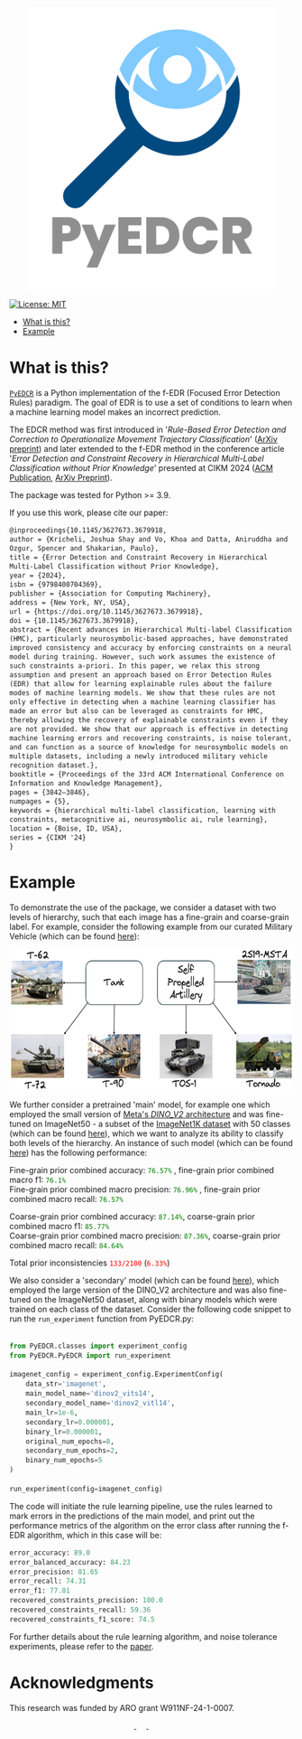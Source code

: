<p align="center">
    <img alt="Logo" src="images/logo-transparent-png.png" width="440" height="500"/>
</p>

<!-- [![pages-build-deployment](https://github.com/krichelj/PyDiffGame/actions/workflows/pages/pages-build-deployment/badge.svg)](https://github.com/krichelj/PyDiffGame/actions/workflows/pages/pages-build-deployment) -->

[![License: MIT](https://img.shields.io/badge/License-MIT-yellow.svg)](https://opensource.org/licenses/MIT)

- [What is this?](#what-is-this)
- [Example](#example)

# What is this?

[`PyEDCR`](https://github.com/lab-v2/metacognitive_error_detection_and_correction_v2/tree/master) is a Python implementation of the f-EDR (Focused Error Detection Rules) paradigm. The goal of EDR is to use a set of conditions to learn when a machine learning model makes an incorrect prediction. 

The EDCR method was first introduced in '_Rule-Based Error Detection and Correction to Operationalize Movement Trajectory Classification_' ([ArXiv preprint](https://arxiv.org/abs/2308.14250)) and later extended to the f-EDR method in the conference article '_Error Detection and Constraint Recovery in Hierarchical Multi-Label Classification without Prior Knowledge_' presented at CIKM 2024 ([ACM Publication](https://dl.acm.org/doi/10.1145/3627673.3679918), [ArXiv Preprint](https://arxiv.org/abs/2407.15192)).

The package was tested for Python >= 3.9.

If you use this work, please cite our paper:
```
@inproceedings{10.1145/3627673.3679918,
author = {Kricheli, Joshua Shay and Vo, Khoa and Datta, Aniruddha and Ozgur, Spencer and Shakarian, Paulo},
title = {Error Detection and Constraint Recovery in Hierarchical Multi-Label Classification without Prior Knowledge},
year = {2024},
isbn = {9798400704369},
publisher = {Association for Computing Machinery},
address = {New York, NY, USA},
url = {https://doi.org/10.1145/3627673.3679918},
doi = {10.1145/3627673.3679918},
abstract = {Recent advances in Hierarchical Multi-label Classification (HMC), particularly neurosymbolic-based approaches, have demonstrated improved consistency and accuracy by enforcing constraints on a neural model during training. However, such work assumes the existence of such constraints a-priori. In this paper, we relax this strong assumption and present an approach based on Error Detection Rules (EDR) that allow for learning explainable rules about the failure modes of machine learning models. We show that these rules are not only effective in detecting when a machine learning classifier has made an error but also can be leveraged as constraints for HMC, thereby allowing the recovery of explainable constraints even if they are not provided. We show that our approach is effective in detecting machine learning errors and recovering constraints, is noise tolerant, and can function as a source of knowledge for neurosymbolic models on multiple datasets, including a newly introduced military vehicle recognition dataset.},
booktitle = {Proceedings of the 33rd ACM International Conference on Information and Knowledge Management},
pages = {3842–3846},
numpages = {5},
keywords = {hierarchical multi-label classification, learning with constraints, metacognitive ai, neurosymbolic ai, rule learning},
location = {Boise, ID, USA},
series = {CIKM '24}
}
```

# Example

To demonstrate the use of the package, we consider a dataset with two levels of hierarchy, such that each image has a fine-grain and coarse-grain label. For example, consider the following example from our curated Military Vehicle (which can be found [here](https://huggingface.co/datasets/lab-v2/military_vehicles)):

<p align="center">
    <img alt="ImageNet100" src="images/spa_tank_diagram.PNG" width="600" height="250"/>
</p>

We further consider a pretrained 'main' model, for example one which employed the small version of [Meta's _DINO_V2_ architecture](https://dinov2.metademolab.com/) and was fine-tuned on ImageNet50 - a subset of the [ImageNet1K dataset](https://www.image-net.org/index.php) with 50 classes (which can be found [here](https://huggingface.co/datasets/lab-v2/ImageNet50)), which we want to analyze its ability to classify both levels of the hierarchy. An instance of such model (which can be found [here](https://huggingface.co/lab-v2/dinov2_vits14_imagenet_lr1e-06_BCE)) has the following performance:

Fine-grain prior combined accuracy: <code style="color:green">76.57%</code> , fine-grain prior combined macro f1: <code style="color:green">76.1%</code>\
Fine-grain prior combined macro precision: <code style="color:green">76.96%</code> , fine-grain prior combined macro recall: <code style="color:green">76.57%</code>

Coarse-grain prior combined accuracy: <code style="color:green">87.14%</code>, coarse-grain prior combined macro f1: <code style="color:green">85.77%</code>\
Coarse-grain prior combined macro precision: <code style="color:green">87.36%</code>, coarse-grain prior combined macro recall: <code style="color:green">84.64%</code>

Total prior inconsistencies <code style="color:red">133/2100</code> (<code style="color:red">6.33%</code>)

We also consider a 'secondary' model (which can be found [here](https://huggingface.co/lab-v2/dinov2_vitl14_imagenet_lr1e-06_BCE)), which employed the large version of the DINO_V2 architecture and was also fine-tuned on the ImageNet50 dataset, along with binary models which were trained on each class of the dataset.
Consider the following code snippet to run the `run_experiment` function from PyEDCR.py:

```python

from PyEDCR.classes import experiment_config
from PyEDCR.PyEDCR import run_experiment

imagenet_config = experiment_config.ExperimentConfig(
    data_str='imagenet',
    main_model_name='dinov2_vits14',
    secondary_model_name='dinov2_vitl14',
    main_lr=1e-6,
    secondary_lr=0.000001,
    binary_lr=0.000001,
    original_num_epochs=8,
    secondary_num_epochs=2,
    binary_num_epochs=5
)

run_experiment(config=imagenet_config)
```

The code will initiate the rule learning pipeline, use the rules learned to mark errors in the predictions of the main model, and print out the performance metrics of the algorithm on the error class after running the f-EDR algorithm, which in this case will be:

```python
error_accuracy: 89.0
error_balanced_accuracy: 84.23
error_precision: 81.65
error_recall: 74.31
error_f1: 77.81
recovered_constraints_precision: 100.0
recovered_constraints_recall: 59.36
recovered_constraints_f1_score: 74.5
```

For further details about the rule learning algorithm, and noise tolerance experiments, please refer to the [paper](https://arxiv.org/abs/2407.15192).

# Acknowledgments

This research was funded by ARO grant W911NF-24-1-0007.

<p align="center">
<a href="https://scai.engineering.asu.edu/">
<img src="https://cdn.shopify.com/s/files/1/1095/6418/files/ASU-sun-devils-new-logo.jpg?v=1481918145" height="150"  alt=""/>
</a>
&emsp;
<a href="https://arl.devcom.army.mil/who-we-are/aro/">
<img src="https://upload.wikimedia.org/wikipedia/commons/3/3e/ARO_Logo.png" height="150"  alt=""/>
</a>
&emsp;
&emsp;
<a href="https://labs.engineering.asu.edu/labv2/">
<img src="https://labs.engineering.asu.edu/labv2/wp-content/uploads/sites/82/2022/03/logo_LabV2-1-1000x510.png" height="150"  alt=""/>
</a>
</p>